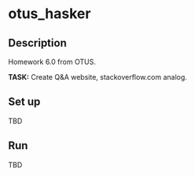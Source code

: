 # otus_hasker

## Description
Homework 6.0 from OTUS.

**TASK:** Create Q&A website, stackoverflow.com analog.


## Set up
TBD

## Run
TBD

